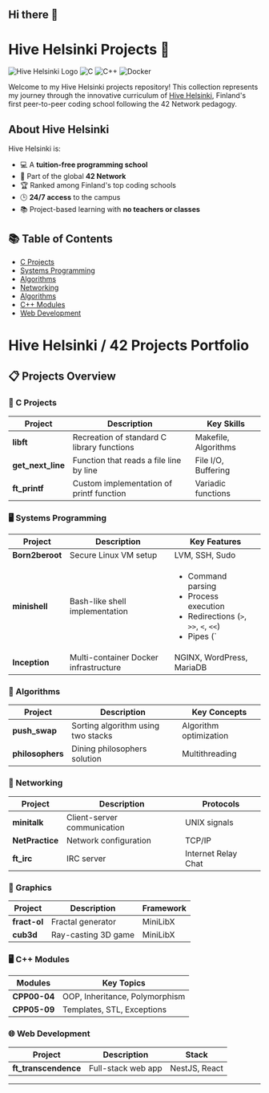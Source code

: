 ## Hi there 👋

# Hive Helsinki Projects 🚀

![Hive Helsinki Logo](https://img.shields.io/badge/Hive-Helsinki-000000?style=for-the-badge&logo=data:image/svg+xml;base64,[BASE64_ENCODED_HIVE_LOGO])
![C](https://img.shields.io/badge/C-00599C?style=for-the-badge&logo=c&logoColor=white)
![C++](https://img.shields.io/badge/C++-00599C?style=for-the-badge&logo=c%2B%2B&logoColor=white)
![Docker](https://img.shields.io/badge/Docker-2496ED?style=for-the-badge&logo=docker&logoColor=white)

Welcome to my Hive Helsinki projects repository! This collection represents my journey through the innovative curriculum of [Hive Helsinki](https://www.hive.fi), Finland's first peer-to-peer coding school following the 42 Network pedagogy.

## About Hive Helsinki
Hive Helsinki is:
- 💻 A **tuition-free programming school**
- 🤝 Part of the global **42 Network**
- 🏆 Ranked among Finland's top coding schools
- 🕒 **24/7 access** to the campus
- 📚 Project-based learning with **no teachers or classes**

## 📚 Table of Contents
- [C Projects](#-c-projects)
- [Systems Programming](#-system-programmin)
- [Algorithms](#-algorithms)
- [Networking](#-networking)
- [Algorithms](#-graphics)
- [C++ Modules](#-c-modules)
- [Web Development](#-web-development)

# Hive Helsinki / 42 Projects Portfolio

## 📋 Projects Overview

### 🔧 C Projects
| Project | Description | Key Skills |
|---------|-------------|------------|
| **libft** | Recreation of standard C library functions | Makefile, Algorithms |
| **get_next_line** | Function that reads a file line by line | File I/O, Buffering |
| **ft_printf** | Custom implementation of printf function | Variadic functions |

### 🖥️ Systems Programming
| Project | Description | Key Features |
|---------|-------------|--------------|
| **Born2beroot** | Secure Linux VM setup | LVM, SSH, Sudo |
| **minishell** | Bash-like shell implementation | <ul><li>Command parsing</li><li>Process execution</li><li>Redirections (`>`, `>>`, `<`, `<<`)</li><li>Pipes (`|`)</li><li>Signals (Ctrl-C/D)</li><li>Builtins (echo, cd, export)</li></ul> |
| **Inception** | Multi-container Docker infrastructure | NGINX, WordPress, MariaDB |

### 🧠 Algorithms
| Project | Description | Key Concepts |
|---------|-------------|--------------|
| **push_swap** | Sorting algorithm using two stacks | Algorithm optimization |
| **philosophers** | Dining philosophers solution | Multithreading |

### 📡 Networking
| Project | Description | Protocols |
|---------|-------------|-----------|
| **minitalk** | Client-server communication | UNIX signals |
| **NetPractice** | Network configuration | TCP/IP |
| **ft_irc** | IRC server | Internet Relay Chat |

### 🎨 Graphics
| Project | Description | Framework |
|---------|-------------|-----------|
| **fract-ol** | Fractal generator | MiniLibX |
| **cub3d** | Ray-casting 3D game | MiniLibX |

### 🖥️ C++ Modules
| Modules | Key Topics |
|---------|------------|
| **CPP00-04** | OOP, Inheritance, Polymorphism |
| **CPP05-09** | Templates, STL, Exceptions |

### 🌐 Web Development
| Project | Description | Stack |
|---------|-------------|-------|
| **ft_transcendence** | Full-stack web app | NestJS, React |

---
